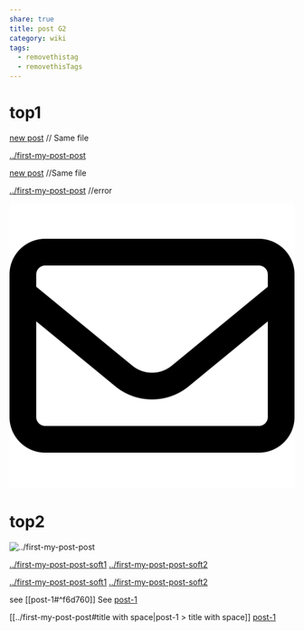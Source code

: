```yaml
---
share: true
title: post G2
category: wiki
tags:
  - removethistag
  - removethisTags
---
```




# top1
[new post](post-G2.md) // Same file

[../first-my-post-post](../first-my-post-post)

[new post](post-G2.md) //Same file

[../first-my-post-post](../first-my-post-post) //error

![pic200](../../../assets/image/pic-1.svg)

# top2

![../first-my-post-post](../first-my-post-post#soft1)



[../first-my-post-post-soft1](../first-my-post-post#soft1)
[../first-my-post-post-soft2](../first-my-post-post#soft2)

[../first-my-post-post-soft1](../first-my-post-post#soft1)
[../first-my-post-post-soft2](../first-my-post-post#soft2)

see [[post-1#^f6d760]]
See [post-1](../first-my-post-post.md)

[[../first-my-post-post#title with space|post-1 > title with space]]
[post-1](../first-my-post-post.md)